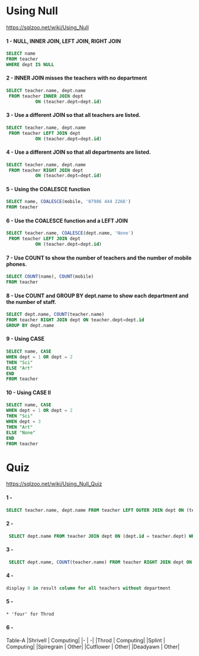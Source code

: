 # Using Null

https://sqlzoo.net/wiki/Using_Null

#### 1 - NULL, INNER JOIN, LEFT JOIN, RIGHT JOIN

```sql
SELECT name
FROM teacher
WHERE dept IS NULL
```

#### 2 - INNER JOIN misses the teachers with no department

```sql
SELECT teacher.name, dept.name
 FROM teacher INNER JOIN dept
           ON (teacher.dept=dept.id)
```

#### 3 - Use a different JOIN so that all teachers are listed.

```sql
SELECT teacher.name, dept.name
 FROM teacher LEFT JOIN dept
           ON (teacher.dept=dept.id)
```

#### 4 - Use a different JOIN so that all departments are listed.

```sql
SELECT teacher.name, dept.name
 FROM teacher RIGHT JOIN dept
           ON (teacher.dept=dept.id)
```

#### 5 - Using the COALESCE function

```sql
SELECT name, COALESCE(mobile, '07986 444 2266')
FROM teacher
```

#### 6 - Use the COALESCE function and a LEFT JOIN

```sql
SELECT teacher.name, COALESCE(dept.name, 'None')
 FROM teacher LEFT JOIN dept
           ON (teacher.dept=dept.id)
```

#### 7 - Use COUNT to show the number of teachers and the number of mobile phones.

```sql
SELECT COUNT(name), COUNT(mobile)
FROM teacher
```

#### 8 - Use COUNT and GROUP BY dept.name to show each department and the number of staff. 

```sql
SELECT dept.name, COUNT(teacher.name)
FROM teacher RIGHT JOIN dept ON teacher.dept=dept.id
GROUP BY dept.name
```

#### 9 - Using CASE

```sql
SELECT name, CASE 
WHEN dept = 1 OR dept = 2
THEN "Sci"
ELSE "Art"
END
FROM teacher

```

#### 10 - Using CASE II

```sql
SELECT name, CASE 
WHEN dept = 1 OR dept = 2
THEN "Sci"
WHEN dept = 3
THEN "Art"
ELSE "None"
END
FROM teacher
```

# Quiz

https://sqlzoo.net/wiki/Using_Null_Quiz

#### 1 - 

```sql
SELECT teacher.name, dept.name FROM teacher LEFT OUTER JOIN dept ON (teacher.dept = dept.id)
```

#### 2 -

```sql
 SELECT dept.name FROM teacher JOIN dept ON (dept.id = teacher.dept) WHERE teacher.name = 'Cutflower'

```

#### 3 -

```sql
 SELECT dept.name, COUNT(teacher.name) FROM teacher RIGHT JOIN dept ON dept.id = teacher.dept GROUP BY dept.name

```

#### 4 -

```sql
display 0 in result column for all teachers without department
```

#### 5 -

	* 'four' for Throd

#### 6 -

Table-A
|Shrivell |	Computing|
|- |	-|
|Throd |	Computing|
|Splint	| Computing|
|Spiregrain |	Other|
|Cutflower |	Other|
|Deadyawn |	Other|
